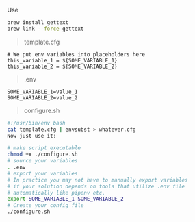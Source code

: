 Use 

```bash
brew install gettext
brew link --force gettext
```

> template.cfg

```dotenv
# We put env variables into placeholders here
this_variable_1 = ${SOME_VARIABLE_1}
this_variable_2 = ${SOME_VARIABLE_2}
```

> .env
```dotenv
SOME_VARIABLE_1=value_1
SOME_VARIABLE_2=value_2
```

> configure.sh

```bash
#!/usr/bin/env bash
cat template.cfg | envsubst > whatever.cfg
Now just use it:
```

```bash
# make script executable
chmod +x ./configure.sh
# source your variables
. .env
# export your variables
# In practice you may not have to manually export variables 
# if your solution depends on tools that utilize .env file 
# automatically like pipenv etc. 
export SOME_VARIABLE_1 SOME_VARIABLE_2
# Create your config file
./configure.sh
```
